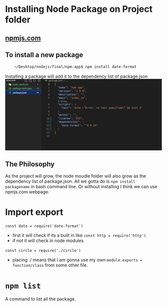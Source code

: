 # Installing Node Package on Project folder
## [npmjs.com](https://www.npmjs.com/)
## To install a new package
```bash
    ~/Desktop/nodejs/final/npm-app$ npm install date-format
```
Installing a package will add it to the dependency list of package.json
![dependency](src/img/dependency.png)
## The Philosophy
As the project will grow, the node moudle folder will also grow as the dependency list of package.json. All we gotta do is `npm install packagename` in bash command line.
Or without installing I think we can use npmjs.com webpage.

# Import export

`const date = require('date-format')`
- first it will check if its a built in like `const http = require('http')`
- if not it will check in node modules

`const circle = require('./circle')`
- placing ./ means that I am gonna use my own `module.exports = function/class` from some other file.

# `npm list`
A command to list all the package.